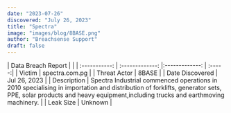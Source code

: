 ```yaml
---
date: "2023-07-26"
discovered: "July 26, 2023"
title: "Spectra"
image: "images/blog/8BASE.png"
author: "Breachsense Support"
draft: false
---
```


| Data Breach Report           |              | 
| :-----------: | :-------------:     |:-------------:    | :-----:|
| Victim      | spectra.com.pg      | 
| Threat Actor      |  8BASE     | 
| Date Discovered      | Jul 26, 2023      | 
| Description      | Spectra Industrial commenced operations in 2010 specialising in importation and distribution of forklifts, generator sets, PPE, solar products and heavy equipment,including trucks and earthmoving machinery.      | 
| Leak Size      | Unknown      | 

